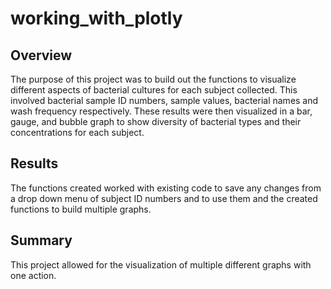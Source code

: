 # working_with_plotly

## Overview

The purpose of this project was to build out the functions to visualize different aspects of bacterial cultures for each subject collected. This involved bacterial sample ID numbers, sample values, bacterial names and wash frequency respectively. These results were then visualized in a bar, gauge, and bubble graph to show diversity of bacterial types and their concentrations for each subject.

## Results

The functions created worked with existing code to save any changes from a drop down menu of subject ID numbers and to use them and the created functions to build multiple graphs.

## Summary

This project allowed for the visualization of multiple different graphs with one action.
